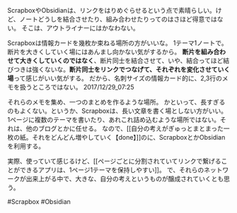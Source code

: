 ScrapboxやObsidianは、リンクをはりめぐらせるという点で素晴らしい。けど、ノートどうしを結合させたり、組み合わせたりってのはさほど得意ではない。
そこは、アウトライナーにはかなわない。

Scrapboxは情報カードを幾枚か束ねる場所の方がいいな。
1テーマ1ノートで。
断片を大きくしていく場にはあんまし向かない気がするから。
**断片を組み合わせて大きくしていくのではなく**、断片同士を結合させて、いや、結合ってほど結びつきは強くないな。**断片同士をリンクでつなげて、それぞれを変化させていく場**って感じがいい気がする。
だから、名刺サイズの情報カード的に、2,3行のメモを扱うところではない。
2017/12/29_07:25

それらのメモを集め、一つのまとめを作るような場所。
かといって、長すぎるのもよくない。というか、Scrapboxは、長い文章を書く場としない方がいい。
1ページに複数のテーマを書いたり、あれこれ詰め込むような場所ではない。それは、他のブログとかに任せる。
なので、[[自分の考えがぎゅっとまとまった一枚の紙。それをどんどん増やしていく【done】]]のに、ScrapboxとかObsidianを利用する。

実際、使っていて感じるけど、[[ページごとに分割されていてリンクで繋げることができるアプリは、1ページ1テーマを保持しやすい]]。
で、それらのネットワークが出来上がる中で、大きな、自分の考えというものが醸成されていくとも思う。

#Scrapbox #Obsidian 